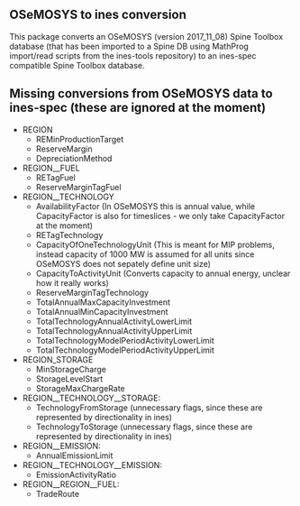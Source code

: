 ## OSeMOSYS to ines conversion

This package converts an OSeMOSYS (version 2017_11_08) Spine Toolbox database (that has been imported to a Spine DB using MathProg import/read scripts from the ines-tools repository) to an ines-spec compatible Spine Toolbox database.

## Missing conversions from OSeMOSYS data to ines-spec (these are ignored at the moment)

- REGION
  - REMinProductionTarget
  - ReserveMargin
  - DepreciationMethod
- REGION__FUEL
  - RETagFuel
  - ReserveMarginTagFuel
- REGION__TECHNOLOGY
  - AvailabilityFactor  (In OSeMOSYS this is annual value, while CapacityFactor is also for timeslices - we only take CapacityFactor at the moment)
  - RETagTechnology
  - CapacityOfOneTechnologyUnit (This is meant for MIP problems, instead capacity of 1000 MW is assumed for all units since OSeMOSYS does not sepately define unit size)
  - CapacityToActivityUnit (Converts capacity to annual energy, unclear how it really works)
  - ReserveMarginTagTechnology
  - TotalAnnualMaxCapacityInvestment
  - TotalAnnualMinCapacityInvestment
  - TotalTechnologyAnnualActivityLowerLimit
  - TotalTechnologyAnnualActivityUpperLimit
  - TotalTechnologyModelPeriodActivityLowerLimit
  - TotalTechnologyModelPeriodActivityUpperLimit
- REGION_STORAGE
  - MinStorageCharge
  - StorageLevelStart
  - StorageMaxChargeRate
- REGION__TECHNOLOGY__STORAGE:
  - TechnologyFromStorage  (unnecessary flags, since these are represented by directionality in ines)
  - TechnologyToStorage  (unnecessary flags, since these are represented by directionality in ines)
- REGION__EMISSION:
  - AnnualEmissionLimit
- REGION__TECHNOLOGY__EMISSION:
  - EmissionActivityRatio
- REGION__REGION__FUEL:
  - TradeRoute
  


